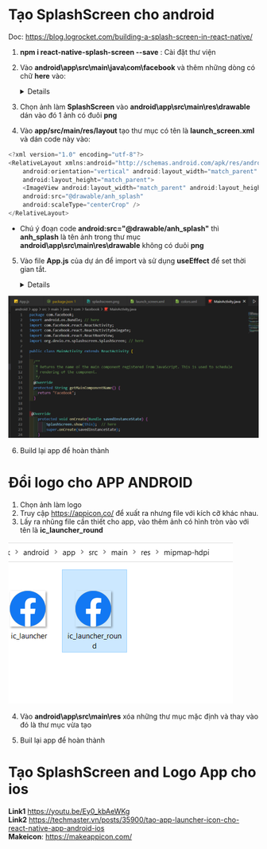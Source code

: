 # Tạo SplashScreen cho android

Doc: https://blog.logrocket.com/building-a-splash-screen-in-react-native/

1. **npm i react-native-splash-screen --save** : Cài đặt thư viện

2. Vào **android\app\src\main\java\com\facebook** và thêm những dòng có chữ **here** vào:
   <details>

   ```ts
   package com.mysplashscreen;
   import android.os.Bundle; // here
   import com.facebook.react.ReactActivity;
   import org.devio.rn.splashscreen.SplashScreen; // here
   public class MainActivity extends ReactActivity {
   /**
    * Returns the name of the main component registered from JavaScript. This is used to schedule
    * rendering of the component.
    */
   @Override
   protected String getMainComponentName() {
       return "MySplashScreen";
   }
   // here
   @Override
       protected void onCreate(Bundle savedInstanceState) {
           SplashScreen.show(this);  // here
           super.onCreate(savedInstanceState);
       }
   }
   // here
   ```

   </details>

3. Chọn ảnh làm **SplashScreen** vào **android\app\src\main\res\drawable** dán vào đó 1 ảnh có đuôi **png**

4. Vào **app/src/main/res/layout** tạo thư mục có tên là **launch_screen.xml** và dán code này vào:

```ts
<?xml version="1.0" encoding="utf-8"?>
<RelativeLayout xmlns:android="http://schemas.android.com/apk/res/android"
    android:orientation="vertical" android:layout_width="match_parent"
    android:layout_height="match_parent">
    <ImageView android:layout_width="match_parent" android:layout_height="match_parent"
    android:src="@drawable/anh_splash"
    android:scaleType="centerCrop" />
</RelativeLayout>

```

- Chú ý đoạn code **android:src="@drawable/anh_splash"** thì **anh_splash** là tên ảnh trong thư mục **android\app\src\main\res\drawable** không có duôi **png**

5.  Vào file **App.js** của dự án để import và sử dụng **useEffect** để set thời gian tắt.
    <details>

    ```ts
    import React from "react";

    import {
      SafeAreaView,
      ScrollView,
      StatusBar,
      StyleSheet,
      Text,
      useColorScheme,
      View,
    } from "react-native";
    //Import react-native-splash-screen.
    import SplashScreen from "react-native-splash-screen";

    const App = () => {
      //Hide Splash screen on app load.
      React.useEffect(() => {
        SplashScreen.hide();
      });

      return (
        <SafeAreaView>
          <Text>Hello</Text>
        </SafeAreaView>
      );
    };

    const styles = StyleSheet.create({});

    export default App;
    ```

</details>

![SplashScreen](./image/SplashScreen.png)

6. Build lại app để hoàn thành

# Đổi logo cho APP ANDROID

1. Chọn ảnh làm logo
2. Truy cập https://appicon.co/ để xuất ra nhưng file với kích cỡ khác nhau.
3. Lấy ra nhũng file cần thiết cho app, vào thêm ảnh có hình tròn vào với tên là **ic_launcher_round**

![forEachResult](./image/iconChange.png)

4. Vào **android\app\src\main\res** xóa những thư mục mặc định và thay vào đó là thư mục vừa tạo

5. Buil lại app để hoàn thành



# Tạo SplashScreen and Logo App cho ios 


**Link1** https://youtu.be/Ey0_kbAeWKg</br>
**Link2** https://techmaster.vn/posts/35900/tao-app-launcher-icon-cho-react-native-app-android-ios</br>
**Makeicon**: https://makeappicon.com/